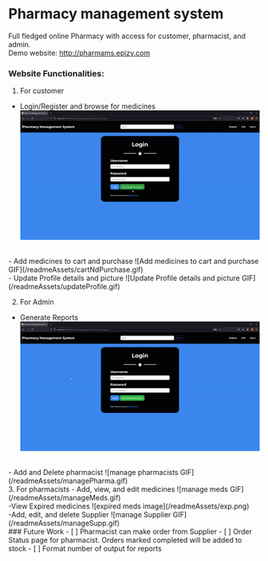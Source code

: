 # Pharmacy management system
Full fledged online Pharmacy with access for customer, pharmacist, and admin. <br>
Demo website: http://pharmams.epizy.com <br>

### Website Functionalities:
1. For customer
- Login/Register and browse for medicines
![Login/Register and browse for medicines GIF](/readmeAssets/registerNdSearch.gif)
<br>
- Add medicines to cart and purchase
![Add medicines to cart and purchase GIF](/readmeAssets/cartNdPurchase.gif)
<br>
- Update Profile details and picture
![Update Profile details and picture GIF](/readmeAssets/updateProfile.gif)

<br>

2. For Admin
- Generate Reports
![reports nd pharmacists GIF](/readmeAssets/genReport.gif)
<br>
- Add and Delete pharmacist
![manage pharmacists GIF](/readmeAssets/managePharma.gif)
<br>
3. For pharmacists
- Add, view, and edit medicines
![manage meds GIF](/readmeAssets/manageMeds.gif)
<br>
-View Expired medicines
![expired meds image](/readmeAssets/exp.png)
<br>
-Add, edit, and delete Supplier
![manage Supplier GIF](/readmeAssets/manageSupp.gif)
<br>
### Future Work
- [ ] Pharmacist can make order from Supplier
- [ ] Order Status page for pharmacist. Orders marked completed will be added to stock
- [ ] Format number of output for reports
